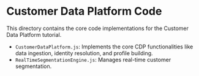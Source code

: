 # Customer Data Platform Code

This directory contains the core code implementations for the Customer Data Platform tutorial.

- `CustomerDataPlatform.js`: Implements the core CDP functionalities like data ingestion, identity resolution, and profile building.
- `RealTimeSegmentationEngine.js`: Manages real-time customer segmentation.
